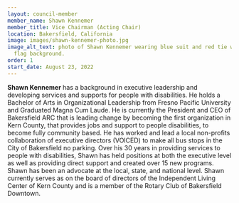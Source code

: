 ```yaml
---
layout: council-member
member_name: Shawn Kennemer
member_title: Vice Chairman (Acting Chair)
location: Bakersfield, California
image: images/shawn-kennemer-photo.jpg
image_alt_text: photo of Shawn Kennemer wearing blue suit and red tie with U.S.
  flag background.
order: 1
start_date: August 23, 2022
---
```

**Shawn Kennemer** has a background in executive leadership and developing services and supports for people with disabilities. He holds a Bachelor of Arts in Organizational Leadership from Fresno Pacific University and Graduated Magna Cum Laude. He is currently the President and CEO of Bakersfield ARC that is leading change by becoming the first organization in Kern County, that provides jobs and support to people disabilities, to become fully community based.  He has worked and lead a local non-profits collaboration of executive directors (VOICED) to make all bus stops in the City of Bakersfield no parking. Over his 30 years in providing services to people with disabilities, Shawn has held positions at both the executive level as well as providing direct support and created over 15 new programs. Shawn has been an advocate at the local, state, and national level. Shawn currently serves as on the board of directors of the Independent Living Center of Kern County and is a member of the Rotary Club of Bakersfield Downtown.
